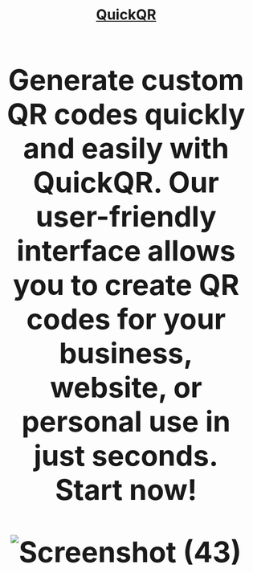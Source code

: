 <h1 align='center'><a href="https://quickqr-code.vercel.app/" target="blank">QuickQR<a/><h1/>
<p>Generate custom QR codes quickly and easily with QuickQR. Our user-friendly interface allows you to create QR codes for your business, website, or personal use in just seconds. Start now!<p/>


![Screenshot (43)](https://user-images.githubusercontent.com/104786100/215325359-24159c1a-c75a-4729-b62a-65b84835a7d0.png)
